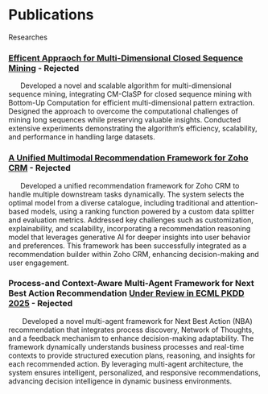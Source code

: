 # Publications
Researches
### [Efficent Appraoch for Multi-Dimensional Closed Sequence Mining](https://github.com/Deepan-mn/Publications/blob/main/Multi_dimensional_sequence_mining_v1.08.pdf) - Rejected
&nbsp;&nbsp;&nbsp;&nbsp;&nbsp;&nbsp;Developed a novel and scalable algorithm for multi-dimensional sequence mining, integrating CM-ClaSP for closed sequence mining with Bottom-Up Computation for efficient multi-dimensional pattern extraction. Designed the approach to overcome the computational challenges of mining long sequences while preserving valuable insights. Conducted extensive experiments demonstrating the algorithm’s efficiency, scalability, and performance in handling large datasets.

### [A Unified Multimodal Recommendation Framework for Zoho CRM](https://github.com/Deepan-mn/Publications/blob/main/A_Unified_Recommendation_Framework_for_Zoho_CRM%205.pdf) - Rejected
&nbsp;&nbsp;&nbsp;&nbsp;&nbsp;&nbsp;Developed a unified recommendation framework for Zoho CRM to handle multiple downstream tasks dynamically. The system selects the optimal model from a diverse catalogue, including traditional and attention-based models, using a ranking function powered by a custom data splitter and evaluation metrics. Addressed key challenges such as customization, explainability, and scalability, incorporating a recommendation reasoning model that leverages generative AI for deeper insights into user behavior and preferences. This framework has been successfully integrated as a recommendation builder within Zoho CRM, enhancing decision-making and user engagement.

### Process-and Context-Aware Multi-Agent Framework for Next Best Action Recommendation [Under Review in ECML PKDD 2025](https://ecmlpkdd.org/2025/) - Rejected
&nbsp;&nbsp;&nbsp;&nbsp;&nbsp;&nbsp; Developed a novel multi-agent framework for Next Best Action (NBA) recommendation that integrates process discovery, Network of Thoughts, and a feedback mechanism to enhance decision-making adaptability. The framework dynamically understands business processes and real-time contexts to provide structured execution plans, reasoning, and insights for each recommended action. By leveraging multi-agent architecture, the system ensures intelligent, personalized, and responsive recommendations, advancing decision intelligence in dynamic business environments.
